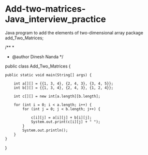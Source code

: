 # Add-two-matrices-Java_interview_practice
Java program to add the elements of two-dimensional array
package add_Two_Matrices;

/**
 *
 * @author Dinesh Nanda
 */
 
public class Add_Two_Matrices {

    public static void main(String[] args) {

        int a[][] = {{1, 3, 4}, {2, 4, 3}, {3, 4, 5}};
        int b[][] = {{1, 3, 4}, {2, 4, 3}, {1, 2, 4}};

        int c[][] = new int[a.length][b.length];

        for (int i = 0; i < a.length; i++) {
            for (int j = 0; j < b.length; j++) {

                c[i][j] = a[i][j] + b[i][j];
                System.out.print(c[i][j] + " ");
            }
            System.out.println();
        }
    }

}
